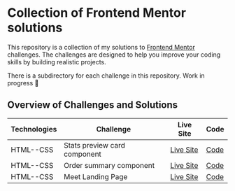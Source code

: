 # Collection of Frontend Mentor solutions 

This repository is a collection of my solutions to [Frontend Mentor](https://www.frontendmentor.io) challenges. The challenges are designed to help you improve your coding skills by building realistic projects.

There is a subdirectory for each challenge in this repository. 
Work in progress :construction:

## Overview of Challenges and Solutions

| Technologies | Challenge | Live Site | Code |  
| --- | -- |  -- | --  | 
| HTML--CSS      |  Stats preview card component | [Live Site](https://sutilly-frontend-mentor-stats-preview.netlify.app/) | [Code](https://github.com/sutilly/frontend-mentor-challenges/tree/main/stats-preview-card-component-main) |
| HTML--CSS      | Order summary component  | [Live Site](https://sutilly-frontend-mentor-order-summary.netlify.app/) | [Code](https://github.com/sutilly/frontend-mentor-challenges/tree/main/order-summary-component-main) |
| HTML--CSS      | Meet Landing Page  | [Live Site](https://sutilly-frontend-mentor-meet-landing-page.netlify.app/) | [Code](https://github.com/sutilly/frontend-mentor-challenges/tree/main/meet-landing-page-main) |
